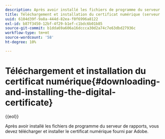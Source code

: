 ```yaml
---
description: Après avoir installé les fichiers de programme du serveur de rapports, vous devez télécharger et installer le certificat numérique fourni par Adobe.
title: Téléchargement et installation du certificat numérique (serveur de rapports)
uuid: 6104d39f-9a8a-444d-82ea-f0f6996a8122
exl-id: b87f3450-12bf-4f29-b1ef-c1bdc6b01b85
source-git-commit: b1dda69a606a16dccca30d2a74c7e63dbd27936c
workflow-type: tm+mt
source-wordcount: '58'
ht-degree: 10%

---
```


# Téléchargement et installation du certificat numérique{#downloading-and-installing-the-digital-certificate}

{{eol}}

Après avoir installé les fichiers de programme du serveur de rapports, vous devez télécharger et installer le certificat numérique fourni par Adobe.
